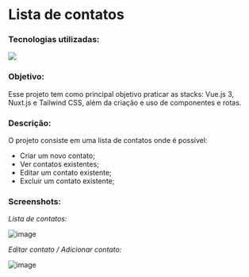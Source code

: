 # Lista de contatos
### Tecnologias utilizadas:
<p>
  <a href="https://skillicons.dev">
    <img src="https://skillicons.dev/icons?i=vue,nuxtjs,tailwind" />
  </a>
</p>

### Objetivo:
<p>Esse projeto tem como principal objetivo praticar as stacks: Vue.js 3, Nuxt.js e Tailwind CSS, além da criação e uso de componentes e rotas.</p>

### Descrição:
<p>O projeto consiste em uma lista de contatos onde é possível:</p>
<ul>
  <li>Criar um novo contato;</li>
  <li>Ver contatos existentes;</li>
  <li>Editar um contato existente;</li>
  <li>Excluir um contato existente;</li>
</ul>

### Screenshots:
*Lista de contatos:*

![image](https://github.com/tha-lias/contatinhos-nuxt/assets/128606778/0601232e-c4b0-4a41-891b-d48f6a8afbcc)

*Editar contato / Adicionar contato:*

![image](https://github.com/tha-lias/contatinhos-nuxt/assets/128606778/d1bd8055-6704-417f-892f-78c52bc5df7c)



